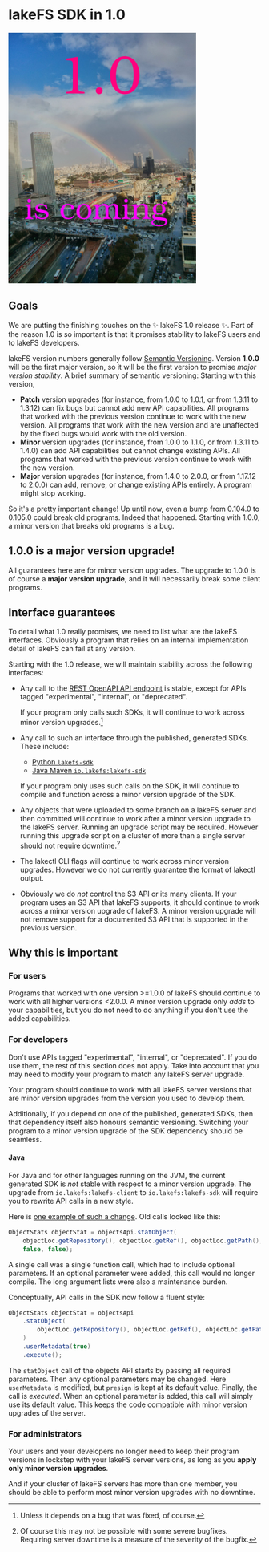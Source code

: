 # lakeFS SDK in 1.0

<img src="./images/1.0-is-coming.jpg" height="500px"
	alt="1.0 is coming: a double rainbow over a traffic jam in Tel Aviv"/>

## Goals

We are putting the finishing touches on the :sparkles: lakeFS 1.0 release
:sparkles:.  Part of the reason 1.0 is so important is that it promises
stability to lakeFS users and to lakeFS developers.

lakeFS version numbers generally follow [Semantic
Versioning](https://semver.org/).  Version **1.0.0** will be the first major
version, so it will be the first version to promise _major version
stability_.  A brief summary of semantic versioning: Starting with this
version,

* **Patch** version upgrades (for instance, from 1.0.0 to 1.0.1, or from
  1.3.11 to 1.3.12) can fix bugs but cannot add new API capabilities.  All
  programs that worked with the previous version continue to work with the
  new version.  All programs that work with the new version and are
  unaffected by the fixed bugs would work with the old version.
* **Minor** version upgrades (for instance, from 1.0.0 to 1.1.0, or from
  1.3.11 to 1.4.0) can add API capabilities but cannot change existing APIs.
  All programs that worked with the previous version continue to work with
  the new version.
* **Major** version upgrades (for instance, from 1.4.0 to 2.0.0, or from
  1.17.12 to 2.0.0) can add, remove, or change existing APIs entirely.  A
  program might stop working.

So it's a pretty important change!  Up until now, even a bump from 0.104.0
to 0.105.0 could break old programs.  Indeed that happened.  Starting with
1.0.0, a minor version that breaks old programs is a bug.

## 1.0.0 is a **major** version upgrade!

All guarantees here are for minor version upgrades.  The upgrade to 1.0.0 is
of course a **major version upgrade**, and it will necessarily break some
client programs.

## Interface guarantees

To detail what 1.0 really promises, we need to list what are the lakeFS
interfaces.  Obviously a program that relies on an internal implementation
detail of lakeFS can fail at any version.

Starting with the 1.0 release, we will maintain stability across the
following interfaces:

* Any call to the [REST OpenAPI API
  endpoint](https://docs.lakefs.io/reference/api.html) is stable, except for
  APIs tagged "experimental", "internal", or "deprecated".

  If your program only calls such SDKs, it will continue to work across
  minor version upgrades.[^1]
* Any call to such an interface through the published, generated SDKs.
  These include:

  * [Python `lakefs-sdk`](https://pypi.org/project/lakefs-sdk/)
  * [Java Maven `io.lakefs:lakefs-sdk`](https://mvnrepository.com/artifact/io.lakefs/lakefs-sdk)

  If your program only uses such calls on the SDK, it will continue to
  compile and function across a minor version upgrade of the SDK.
* Any objects that were uploaded to some branch on a lakeFS server and then
  committed will continue to work after a minor version upgrade to the
  lakeFS server.  Running an upgrade script may be required.  However
  running this upgrade script on a cluster of more than a single server
  should not require downtime.[^2]
* The lakectl CLI flags will continue to work across minor version upgrades.
  However we do not currently guarantee the format of lakectl output.
* Obviously we do _not_ control the S3 API or its many clients.  If your
  program uses an S3 API that lakeFS supports, it should continue to work
  across a minor version upgrade of lakeFS.  A minor version upgrade will
  not remove support for a documented S3 API that is supported in the
  previous version.

## Why this is important

### For users

Programs that worked with one version >=1.0.0 of lakeFS should continue to
work with all higher versions <2.0.0.  A minor version upgrade only _adds_
to your capabilities, but you do not need to do anything if you don't use
the added capabilities.

### For developers

Don't use APIs tagged "experimental", "internal", or "deprecated".  If you
do use them, the rest of this section does not apply.  Take into account
that you may need to modify your program to match any lakeFS server upgrade.

Your program should continue to work with all lakeFS server versions that
are minor version upgrades from the version you used to develop them.

Additionally, if you depend on one of the published, generated SDKs, then
that dependency itself also honours semantic versioning.  Switching your
program to a minor version upgrade of the SDK dependency should be seamless.

#### Java

For Java and for other languages running on the JVM, the current generated
SDK is *not* stable with respect to a minor version upgrade.  The upgrade
from `io.lakefs:lakefs-client` to `io.lakefs:lakefs-sdk` will require you to
rewrite API calls in a new style.

Here is [one example of such a change][lakefsfs-new-sdk-sample].
Old calls looked like this:

```java
ObjectStats objectStat = objectsApi.statObject(
    objectLoc.getRepository(), objectLoc.getRef(), objectLoc.getPath(),
    false, false);
```

A single call was a single function call, which had to include optional
parameters.  If an optional parameter were added, this call would no longer
compile.  The long argument lists were also a maintenance burden.

Conceptually, API calls in the SDK now follow a fluent style:

```java
ObjectStats objectStat = objectsApi
    .statObject(
        objectLoc.getRepository(), objectLoc.getRef(), objectLoc.getPath()
	)
	.userMetadata(true)
	.execute();
```

The `statObject` call of the objects API starts by passing all required
parameters.  Then any optional parameters may be changed.  Here
`userMetadata` is modified, but `presign` is kept at its default value.
Finally, the call is _executed_.  When an optional parameter is added, this
call will simply use its default value.  This keeps the code compatible with
minor version upgrades of the server.

### For administrators

Your users and your developers no longer need to keep their program versions
in lockstep with your lakeFS server versions, as long as you **apply only
minor version upgrades**.

And if your cluster of lakeFS servers has more than one member, you should
be able to perform most minor version upgrades with no downtime.


[^1]: Unless it depends on a bug that was fixed, of course.
[^2]: Of course this may not be possible with some severe bugfixes.
    Requiring server downtime is a measure of the severity of the bugfix.

[lakefsfs-new-sdk-sample]:  https://github.com/treeverse/lakeFS/pull/6529/files#diff-4c50b9ac3bf6bfc05e3b6ff0fbe2fd3214f31afb5b449732d90efe5f97f67167R666
